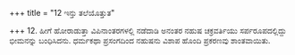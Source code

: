 +++
title = "12 ಇನ್ತು ತಲೆಯೊತ್ತುತ"

+++
12. ಹೀಗೆ ಹೋರಾಡುತ್ತಾ ವಿಪಿನಾಂತರಗಳಲ್ಲಿ ನಡೆದಾಡಿ ಅನಂತರ ನಹುಷ ಚಕ್ರವರ್ತಿಯು ಸರ್ಪರೂಪದಲ್ಲಿದ್ದು ಭೀಮನನ್ನು ಬಂಧಿಸಿದನು. ಧರ್ಮಕಥಾ ಪ್ರಸಂಗದಿಂದ ನಹುಷನು ವಿಶಾಪ ಹೊಂದಿ ಪ್ರಕರಣವು ಶಾಂತವಾಯಿತು.